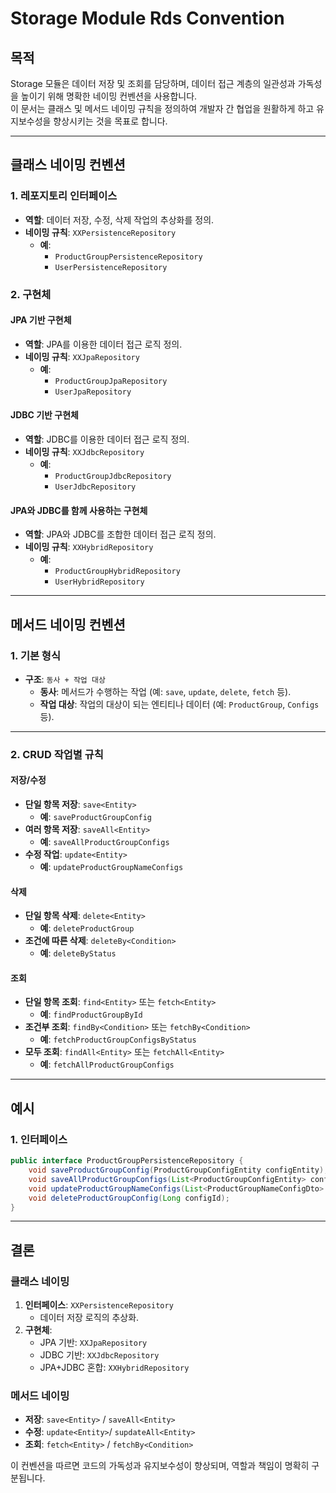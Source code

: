 # **Storage Module Rds Convention**

## **목적**
Storage 모듈은 데이터 저장 및 조회를 담당하며, 데이터 접근 계층의 일관성과 가독성을 높이기 위해 명확한 네이밍 컨벤션을 사용합니다.  
이 문서는 클래스 및 메서드 네이밍 규칙을 정의하여 개발자 간 협업을 원활하게 하고 유지보수성을 향상시키는 것을 목표로 합니다.

---

## **클래스 네이밍 컨벤션**

### **1. 레포지토리 인터페이스**
- **역할**: 데이터 저장, 수정, 삭제 작업의 추상화를 정의.
- **네이밍 규칙**: `XXPersistenceRepository`
    - **예**:
        - `ProductGroupPersistenceRepository`
        - `UserPersistenceRepository`

### **2. 구현체**
#### **JPA 기반 구현체**
- **역할**: JPA를 이용한 데이터 접근 로직 정의.
- **네이밍 규칙**: `XXJpaRepository`
    - **예**:
        - `ProductGroupJpaRepository`
        - `UserJpaRepository`

#### **JDBC 기반 구현체**
- **역할**: JDBC를 이용한 데이터 접근 로직 정의.
- **네이밍 규칙**: `XXJdbcRepository`
    - **예**:
        - `ProductGroupJdbcRepository`
        - `UserJdbcRepository`

#### **JPA와 JDBC를 함께 사용하는 구현체**
- **역할**: JPA와 JDBC를 조합한 데이터 접근 로직 정의.
- **네이밍 규칙**: `XXHybridRepository`
    - **예**:
        - `ProductGroupHybridRepository`
        - `UserHybridRepository`

---

## **메서드 네이밍 컨벤션**

### **1. 기본 형식**
- **구조**: `동사 + 작업 대상`
    - **동사**: 메서드가 수행하는 작업 (예: `save`, `update`, `delete`, `fetch` 등).
    - **작업 대상**: 작업의 대상이 되는 엔티티나 데이터 (예: `ProductGroup`, `Configs` 등).

---

### **2. CRUD 작업별 규칙**

#### **저장/수정**
- **단일 항목 저장**: `save<Entity>`
    - **예**: `saveProductGroupConfig`
- **여러 항목 저장**: `saveAll<Entity>`
    - **예**: `saveAllProductGroupConfigs`
- **수정 작업**: `update<Entity>`
    - **예**: `updateProductGroupNameConfigs`

#### **삭제**
- **단일 항목 삭제**: `delete<Entity>`
    - **예**: `deleteProductGroup`
- **조건에 따른 삭제**: `deleteBy<Condition>`
    - **예**: `deleteByStatus`

#### **조회**
- **단일 항목 조회**: `find<Entity>` 또는 `fetch<Entity>`
    - **예**: `findProductGroupById`
- **조건부 조회**: `findBy<Condition>` 또는 `fetchBy<Condition>`
    - **예**: `fetchProductGroupConfigsByStatus`
- **모두 조회**: `findAll<Entity>` 또는 `fetchAll<Entity>`
    - **예**: `fetchAllProductGroupConfigs`

---

## **예시**

### **1. 인터페이스**
```java
public interface ProductGroupPersistenceRepository {
    void saveProductGroupConfig(ProductGroupConfigEntity configEntity);
    void saveAllProductGroupConfigs(List<ProductGroupConfigEntity> configEntities);
    void updateProductGroupNameConfigs(List<ProductGroupNameConfigDto> configDtos);
    void deleteProductGroupConfig(Long configId);
}
```
---

## **결론**

### **클래스 네이밍**
1. **인터페이스**: `XXPersistenceRepository`
    - 데이터 저장 로직의 추상화.
2. **구현체**:
    - JPA 기반: `XXJpaRepository`
    - JDBC 기반: `XXJdbcRepository`
    - JPA+JDBC 혼합: `XXHybridRepository`

### **메서드 네이밍**
- **저장**: `save<Entity>` / `saveAll<Entity>`
- **수정**: `update<Entity>`/ `supdateAll<Entity>`
- **조회**: `fetch<Entity>` / `fetchBy<Condition>`

이 컨벤션을 따르면 코드의 가독성과 유지보수성이 향상되며, 역할과 책임이 명확히 구분됩니다.
